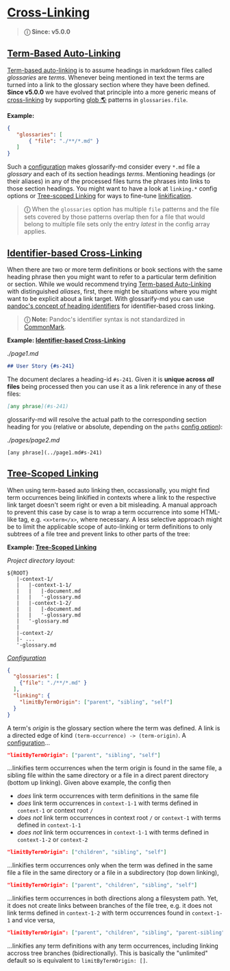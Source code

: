# [Cross-Linking](#cross-linking)

[pandoc-heading-ids]: https://pandoc.org/MANUAL.html#heading-identifiers

[CommonMark]: https://commonmark.org

> **ⓘ Since: v5.0.0**

## [Term-Based Auto-Linking](#term-based-auto-linking)

[Term-based auto-linking][1] is to assume headings in markdown files called *glossaries* are *terms*. Whenever being mentioned in text the terms are turned into a link to the glossary section where they have been defined. **Since v5.0.0** we have evolved that principle into a more generic means of [cross-linking][2] by supporting [glob 🌎][3] patterns in `glossaries.file`.

**Example:**

```json
{
   "glossaries": [
       { "file": "./**/*.md" }
   ]
}
```

Such a [configuration][4] makes glossarify-md consider every `*.md` file a *glossary* and each of its section headings *terms*. Mentioning headings (or their aliases) in any of the processed files turns the phrases into links to those section headings. You might want to have a look at `linking.*` config options or [Tree-scoped Linking][5] for ways to fine-tune [linkification][6].

> **ⓘ** When the `glossaries` option has multiple `file` patterns and the file sets covered by those patterns overlap then for a file that would belong to multiple file sets only the entry *latest* in the config array applies.

<!--
**Too many links**: Try config options
  - `linking.headingDepths`
  - `linking.mentions`
  - `linking.limitByAlternatives`

**Ambiguities** caused by
  - terms declared in more than one glossary
  - or `glossaries.files` used with glob patterns matchin a large file set
  - or multiple glossary pages following a common page template

Try [identifier-based cross-linking](#identifier-based-cross-linking) and config options
  - `linking.limitByAlternatives`
  - `linking.limitByTermOrigin`

**Wrong or weak context**. Try [Tree-Scoped Linking](#tree-scoped-linking) with config option
  - `linking.limitByTermOrigin`
-->

## [Identifier-based Cross-Linking](#identifier-based-cross-linking)

When there are two or more term definitions or book sections with the same heading phrase then you might want to refer to a particular term definition or section. While we would recommend trying [Term-based Auto-Linking][1] with distinguished *aliases*, first, there might be situations where you might want to be explicit about a link target. With glossarify-md you can use [pandoc's concept of heading identifiers][pandoc-heading-ids] for identifier-based cross linking.

> **ⓘ Note:** Pandoc's identifier syntax is not standardized in [CommonMark].

**Example: [Identifier-based Cross-Linking][7]**

*./page1.md*

```md
## User Story {#s-241}
```

The document declares a heading-id `#s-241`. Given it is **unique across *all* files** being processed then you can use it as a link reference in any of these files:

```md
[any phrase](#s-241)
```

glossarify-md will resolve the actual path to the corresponding section heading for you (relative or absolute, depending on the `paths` [config option][4]):

*./pages/page2.md*

    [any phrase](../page1.md#s-241)

## [Tree-Scoped Linking](#tree-scoped-linking)

When using term-based auto linking then, occassionally, you might find term occurrences being linkified in contexts where a link to the respective link target doesn't seem right or even a bit misleading. A manual approach to prevent this case by case is to wrap a term occurrence into some HTML-like tag, e.g. `<x>term</x>`, where necessary. A less selective approach might be to limit the applicable scope of auto-linking or term definitions to only subtrees of a file tree and prevent links to other parts of the tree:

**Example: [Tree-Scoped Linking][5]**

*Project directory layout:*

    ${ROOT}
       |-context-1/
       |   |-context-1-1/
       |   |   |-document.md
       |   |   '-glossary.md
       |   |-context-1-2/
       |   |   |-document.md
       |   |   '-glossary.md
       |   '-glossary.md
       |
       |-context-2/
       |- ...
       '-glossary.md

*[Configuration][4]*

```json
{
  "glossaries": [
    {"file": "./**/*.md" }
  ],
  "linking": {
    "limitByTermOrigin": ["parent", "sibling", "self"]
  }
}
```

A term's *origin* is the glossary section where the term was defined. A link is a directed edge of kind `(term-occurrence) -> (term-origin)`. A [configuration][4]...

```json
"limitByTermOrigin": ["parent", "sibling", "self"]
```

...linkifies term occurrences when the term origin is found in the same file, a sibling file within the same directory or a file in a direct parent directory (bottom up linking). Given above example, the config then

*   *does* link term occurrences with term definitions in the same file
*   *does* link term occurrences in `context-1-1` with terms defined in `context-1` or context root `/`
*   *does not* link term occurrences in context root `/` or `context-1` with terms defined in `context-1-1`
*   *does not* link term occurrences in `context-1-1` with terms defined in `context-1-2` or `context-2`

```json
"limitByTermOrigin": ["children", "sibling", "self"]
```

...linkifies term occurrences only when the term was defined in the same file a file in the same directory or a file in a subdirectory (top down linking),

```json
"limitByTermOrigin": ["parent", "children", "sibling", "self"]
```

...linkifies term occurrences in both directions along a filesystem path. Yet, it does not create links between branches of the file tree, e.g. it does not link terms defined in `context-1-2` with term occurrences found in `context-1-1` and vice versa,

```json
"limitByTermOrigin": ["parent", "children", "sibling", "parent-sibling", "self"]
```

...linkifies any term definitions with any term occurrences, including linking accross tree branches (bidirectionally). This is basically the "unlimited" default so is equivalent to `limitByTermOrigin: []`.

[1]: https://github.com/about-code/glossarify-md/blob/master/doc/cross-linking.md#term-based-auto-linking "Term-based auto-linking is to assume headings in markdown files called glossaries are terms."

[2]: https://github.com/about-code/glossarify-md/blob/master/doc/cross-linking.md#cross-linking "ⓘ Since: v5.0.0"

[3]: https://github.com/isaacs/node-glob#glob-primer "A file pattern matcher."

[4]: https://github.com/about-code/glossarify-md/blob/master/conf/README.md

[5]: https://github.com/about-code/glossarify-md/blob/master/doc/cross-linking.md#tree-scoped-linking "When using term-based auto linking then, occassionally, you might find term occurrences being linkified in contexts where a link to the respective link target doesn't seem right or even a bit misleading."

[6]: https://github.com/about-code/glossarify-md/blob/master/doc/glossary.md#linkification "Process of searching for a term in document A matching a heading phrase in
document B and replacing the term in document A with a Markdown link pointing
onto the term definition in document B."

[7]: https://github.com/about-code/glossarify-md/blob/master/doc/cross-linking.md#identifier-based-cross-linking "When there are two or more term definitions or book sections with the same heading phrase then you might want to refer to a particular term definition or section."
